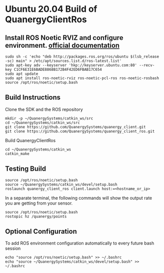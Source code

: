 # Ubuntu 20.04 Build of QuanergyClientRos

## Install ROS Noetic RVIZ and configure environment. [official documentation](http://wiki.ros.org/noetic/Installation/Ubuntu)

```
sudo sh -c 'echo "deb http://packages.ros.org/ros/ubuntu $(lsb_release -sc) main" > /etc/apt/sources.list.d/ros-latest.list'
sudo apt-key adv --keyserver 'hkp://keyserver.ubuntu.com:80' --recv-key C1CF6E31E6BADE8868B172B4F42ED6FBAB17C654
sudo apt update
sudo apt install ros-noetic-rviz ros-noetic-pcl-ros ros-noetic-rosbash
source /opt/ros/noetic/setup.bash
```
## Build Instructions
Clone the SDK and the ROS repository

```
mkdir -p ~/QuanergySystems/catkin_ws/src
cd ~/QuanergySystems/catkin_ws/src
git clone https://github.com/QuanergySystems/quanergy_client.git
git clone https://github.com/QuanergySystems/quanergy_client_ros.git
```
Build QuanergyClientRos

```
cd ~/QuanergySystems/catkin_ws
catkin_make
```
## Testing Build

```
source /opt/ros/noetic/setup.bash
source ~/QuanergySystems/catkin_ws/devel/setup.bash
roslaunch quanergy_client_ros client.launch host:=<hostname_or_ip>
```
In a separate terminal, the following commands will show the output rate you are getting from your sensor.
```
source /opt/ros/noetic/setup.bash
rostopic hz /quanergy/points
```


## Optional Configuration
To add ROS environment configuration automatically to every future bash session
```
echo "source /opt/ros/noetic/setup.bash" >> ~/.bashrc
echo "source ~/QuanergySystems/catkin_ws/devel/setup.bash" >> ~/.bashrc
```

